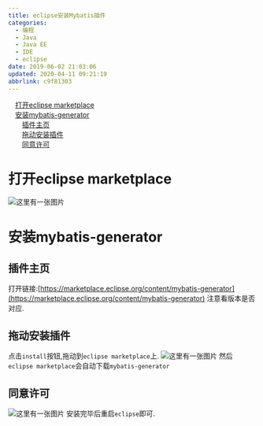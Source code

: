 ```yaml
---
title: eclipse安装Mybatis插件
categories: 
  - 编程
  - Java
  - Java EE
  - IDE
  - eclipse
date: 2019-06-02 21:03:06
updated: 2020-04-11 09:21:19
abbrlink: c9f81303
---
```

<div id='my_toc'><a href="/blog/c9f81303/#打开eclipse-marketplace" class="header_1">打开eclipse marketplace</a>&nbsp;<br><a href="/blog/c9f81303/#安装mybatis-generator" class="header_1">安装mybatis-generator</a>&nbsp;<br><a href="/blog/c9f81303/#插件主页" class="header_2">插件主页</a>&nbsp;<br><a href="/blog/c9f81303/#拖动安装插件" class="header_2">拖动安装插件</a>&nbsp;<br><a href="/blog/c9f81303/#同意许可" class="header_2">同意许可</a>&nbsp;<br></div>
<style>.header_1{margin-left: 1em;}.header_2{margin-left: 2em;}.header_3{margin-left: 3em;}.header_4{margin-left: 4em;}.header_5{margin-left: 5em;}.header_6{margin-left: 6em;}</style>
<!--more-->
<script>if (navigator.platform.search('arm')==-1){document.getElementById('my_toc').style.display = 'none';}var e,p = document.getElementsByTagName('p');while (p.length>0) {e = p[0];e.parentElement.removeChild(e);}</script>

<!--end-->
# 打开eclipse marketplace #
![这里有一张图片](https://image-1257720033.cos.ap-shanghai.myqcloud.com/blog/JavaEE/IDE/Eclipse/Mybatis/3.png)
# 安装mybatis-generator #
## 插件主页 ##
打开链接:[https://marketplace.eclipse.org/content/mybatis-generator](https://marketplace.eclipse.org/content/mybatis-generator)
注意看版本是否对应.
## 拖动安装插件 ##
点击`install`按钮,拖动到`eclipse marketplace`上.
![这里有一张图片](https://image-1257720033.cos.ap-shanghai.myqcloud.com/blog/JavaEE/IDE/Eclipse/Mybatis/1.png)
然后`eclipse marketplace`会自动下载`mybatis-generator`
## 同意许可 ##
![这里有一张图片](https://image-1257720033.cos.ap-shanghai.myqcloud.com/blog/JavaEE/IDE/Eclipse/Mybatis/2.png)
安装完毕后重启`eclipse`即可.

